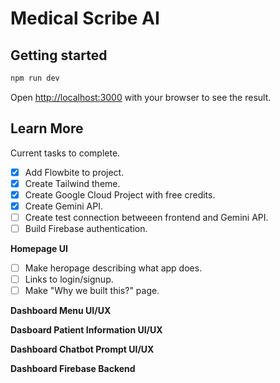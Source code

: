 # Medical Scribe AI

## Getting started  

```bash
npm run dev
```
Open [http://localhost:3000](http://localhost:3000) with your browser to see the result.

## Learn More
Current tasks to complete.

- [x] Add Flowbite to project.
- [x] Create Tailwind theme.
- [x] Create Google Cloud Project with free credits.
- [x] Create Gemini API.
- [ ] Create test connection betweeen frontend and Gemini API.
- [ ] Build Firebase authentication.

**Homepage UI**
- [ ] Make heropage describing what app does. 
- [ ] Links to login/signup.
- [ ] Make "Why we built this?" page. 

**Dashboard Menu UI/UX**

**Dasboard Patient Information UI/UX**

**Dashboard Chatbot Prompt UI/UX**

**Dashboard Firebase Backend**

